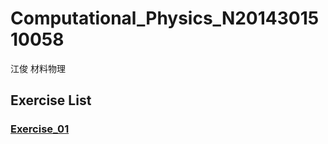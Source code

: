 # Computational_Physics_N2014301510058
江俊 材料物理
## Exercise List
### [Exercise_01](https://www.zybuluo.com/xiayutian1009/note/494912)

